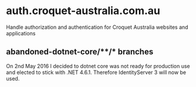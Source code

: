# auth.croquet-australia.com.au

Handle authorization and authentication for Croquet Australia websites and applications

## abandoned-dotnet-core/**/* branches

On 2nd May 2016 I decided to dotnet core was not ready for production use and elected to stick with .NET 4.6.1. Therefore IdentityServer 3 will now be used. 